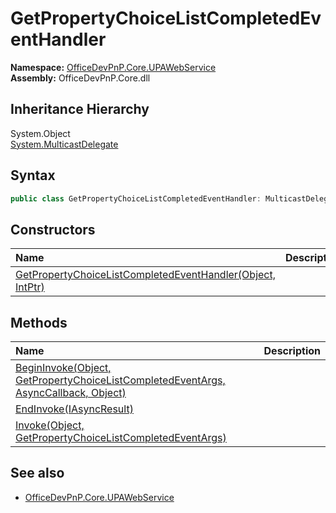 # GetPropertyChoiceListCompletedEventHandler
  

**Namespace:** [OfficeDevPnP.Core.UPAWebService](OfficeDevPnP.Core.UPAWebService.md)  
**Assembly:** OfficeDevPnP.Core.dll  
## Inheritance Hierarchy
System.Object  
    [System.MulticastDelegate](System.MulticastDelegate.md)
## Syntax
```C#
public class GetPropertyChoiceListCompletedEventHandler: MulticastDelegate
```
## Constructors
|**Name**|**Description**|
|:-----|:-----|
| [GetPropertyChoiceListCompletedEventHandler(Object, IntPtr)](OfficeDevPnP.Core.UPAWebService.GetPropertyChoiceListCompletedEventHandler.ctor1.md) | 
## Methods
|**Name**|**Description**|
|:-----|:-----|
| [BeginInvoke(Object, GetPropertyChoiceListCompletedEventArgs, AsyncCallback, Object)](OfficeDevPnP.Core.UPAWebService.GetPropertyChoiceListCompletedEventHandler.e0c4bffe.md) | 
| [EndInvoke(IAsyncResult)](OfficeDevPnP.Core.UPAWebService.GetPropertyChoiceListCompletedEventHandler.c9867657.md) | 
| [Invoke(Object, GetPropertyChoiceListCompletedEventArgs)](OfficeDevPnP.Core.UPAWebService.GetPropertyChoiceListCompletedEventHandler.df37731e.md) | 
## See also
- [OfficeDevPnP.Core.UPAWebService](OfficeDevPnP.Core.UPAWebService.md)
